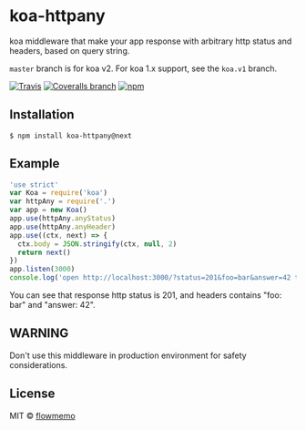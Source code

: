 # koa-httpany

koa middleware that make your app response with arbitrary http status and headers, based on query string.

 `master` branch is for koa v2. For koa 1.x support, see the `koa.v1` branch.

[![Travis](https://img.shields.io/travis/flowmemo/koa-httpany.svg?maxAge=2592000&style=flat-square)](https://travis-ci.org/flowmemo/koa-httpany)
[![Coveralls branch](https://img.shields.io/coveralls/flowmemo/koa-httpany/master.svg?maxAge=2592000&style=flat-square)](https://coveralls.io/github/flowmemo/koa-httpany?branch=master)
[![npm](https://img.shields.io/npm/v/koa-httpany.svg?maxAge=2592000&style=flat-square)](https://www.npmjs.com/package/koa-httpany)

## Installation
```shell
$ npm install koa-httpany@next
```

## Example

```js
'use strict'
var Koa = require('koa')
var httpAny = require('.')
var app = new Koa()
app.use(httpAny.anyStatus)
app.use(httpAny.anyHeader)
app.use((ctx, next) => {
  ctx.body = JSON.stringify(ctx, null, 2)
  return next()
})
app.listen(3000)
console.log('open http://localhost:3000/?status=201&foo=bar&answer=42 to see result')
```

You can see that response http status is 201, and headers contains "foo: bar" and "answer: 42".

## WARNING
Don't use this middleware in production environment for safety considerations. 

## License
MIT © [flowmemo](http://weibo.com/flowmemo)